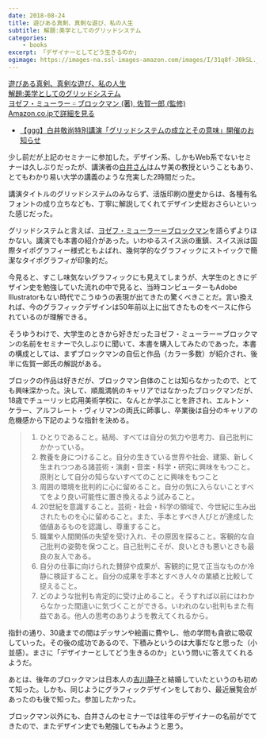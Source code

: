 ```yaml
---
date: 2018-08-24
title: 遊びある真剣、真剣な遊び、私の人生
subtitle: 解題:美学としてのグリッドシステム
categories: 
    - books
excerpt: 「デザイナーとしてどう生きるのか」
ogimage: https://images-na.ssl-images-amazon.com/images/I/31q8f-J0kSL._SX346_BO1,204,203,200_.jpg
---
```


<div class="__media"><a href="https://www.amazon.co.jp/dp/4802511035/?tag=warikiru-22" target="_blank" rel="noopener">
<img src="https://images-na.ssl-images-amazon.com/images/I/31q8f-J0kSL._SX346_BO1,204,203,200_.jpg" alt="" class="__media__image">
<div class="__media__body">
    <div>遊びある真剣、真剣な遊び、私の人生<br>解題:美学としてのグリッドシステム</div>
    <div class="__media__text">ヨゼフ・ミューラー゠ブロックマン (著), 佐賀一郎 (監修)</div>
    <div>Amazon.co.jpで詳細を見る</div>
</div>
</a></div>  

- [【ggg】白井敬尚特別講演「グリッドシステムの成立とその意味」開催のお知らせ](http://www.dnp.co.jp/CGI/gallery/news/detail.cgi?t=1&seq=0000540&y=2018)

少し前だが上記のセミナーに参加した。デザイン系、しかもWeb系でないセミナーは久しぶりだったが、講演者の[白井さん](https://twitter.com/yskeisei)はムサ美の教授ということもあり、とてもわかり易い大学の講義のような充実した2時間だった。

講演タイトルのグリッドシステムのみならず、活版印刷の歴史からは、各種有名フォントの成り立ちなども、丁寧に解説してくれてデザイン史総おさらいといった感じだった。

グリッドシステムと言えば、[ヨゼフ・ミューラー＝ブロックマン](https://ja.wikipedia.org/wiki/%E3%83%A8%E3%82%BC%E3%83%95%E3%83%BB%E3%83%9F%E3%83%A5%E3%83%BC%E3%83%A9%E3%83%BC%EF%BC%9D%E3%83%96%E3%83%AD%E3%83%83%E3%82%AF%E3%83%9E%E3%83%B3)を語らずよりほかない。講演でも本書の紹介があった。いわゆるスイス派の重鎮、スイス派は国際タイポグラフィー様式ともよばれ、幾何学的なグラフィックにストイックで簡潔なタイポグラフィが印象的だ。

今見ると、すこし味気ないグラフィックにも見えてしまうが、大学生のときにデザイン史を勉強していた流れの中で見ると、当時コンピューターもAdobe Illustratorもない時代でこうゆうの表現が出てきたの驚くべきことだ。言い換えれば、今のグラフィックデザインは50年前以上に出てきたものをベースに作られているのが理解できる。

そうゆうわけで、大学生のときから好きだったヨゼフ・ミューラー＝ブロックマンの名前をセミナーで久しぶりに聞いて、本書を購入してみたのであった。本書の構成としては、まずブロックマンの自伝と作品（カラー多数）が紹介され、後半に佐賀一郎氏の解説がある。

ブロックの作品は好きだが、ブロックマン自体のことは知らなかったので、とても興味深かった。決して、順風満帆のキャリアではなかったブロックマンだが、18歳でチューリッヒ応用美術学校に、なんとか学ぶことを許され、エルトン・ケラー、アルフレート・ヴィリマンの両氏に師事し、卒業後は自分のキャリアの危機感から下記のような指針を決める。

> 1. ひとりであること。結局、すべては自分の気力や思考力、自己批判にかかっている。
> 2. 教養を身につけること。自分の生きている世界や社会、建築、新しく生まれつつある諸芸術・演劇・音楽・科学・研究に興味をもつこと。原則として自分の知らないすべてのことに興味をもつこと
> 3. 周囲の環境を批判的に心に留めること。自分の気に入らないことすべてをより良い可能性に置き換えるよう試みること。
> 4. 20世紀を意識すること。芸術・社会・科学の領域で、今世紀に生み出されたものを心に留めること。また、手本とすべき人びとが達成した価値あるものを認識し、尊重すること。
> 5. 職業や人間関係の失望を受け入れ、その原因を探ること。客観的な自己批判の姿勢を保つこと。自己批判こそが、良いときも悪いときも最良の友人である。
> 6. 自分の仕事に向けられた賛辞や成果が、客観的に見て正当なものか冷静に検証すること。自分の成果を手本とすべき人々の業績と比較して捉えること。
> 7. どのような批判も肯定的に受け止めること。そうすれば以前にはわからなかった間違いに気づくことができる。いわれのない批判もまた有益である。他人の思考のありようを教えてくれるから。

指針の通り、30歳までの間はデッサンや絵画に費やし、他の学問も貪欲に吸収していった。その後の成功であるので、下積みというのは大事だなと思った（小並感）。まさに「デザイナーとしてどう生きるのか」という問いに答えてくれるようだ。

あとは、後年のブロックマンは日本人の[吉川静子](https://www.japandesign.ne.jp/event/yoshikawashizuko-ag/)と結婚していたというのも初めて知った。しかも、同じようにグラフィックデザインをしており、最近展覧会があったのも後で知った。参加したかった。

ブロックマン以外にも、白井さんのセミナーでは往年のデザイナーの名前がでてきたので、またデザイン史でも勉強してもみようと思う。
